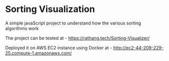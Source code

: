 # Sorting Visualization

A simple javaScript project to understand how the various sorting algorithms work

The project can be tested at - https://rathang.tech/Sorting-Visualizer/

Deployed it on AWS EC2 instance using Docker at - http://ec2-44-209-229-25.compute-1.amazonaws.com/
